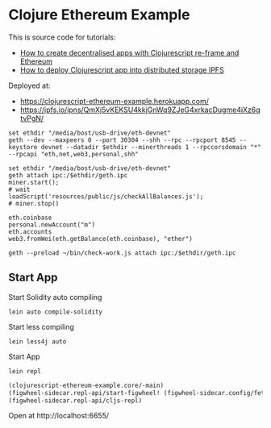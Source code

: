 # Clojure Ethereum Example

This is source code for tutorials:
 * [How to create decentralised apps with Clojurescript re-frame and Ethereum](https://medium.com/@matus.lestan/how-to-create-decentralised-apps-with-clojurescript-re-frame-and-ethereum-81de24d72ff5#.nvfyq27lb)
 * [How to deploy Clojurescript app into distributed storage IPFS](https://medium.com/@matus.lestan/how-to-deploy-clojurescript-app-into-distributed-storage-ipfs-e9d02cdfbc20#.ax3ra84bz)

Deployed at:
 * https://clojurescript-ethereum-example.herokuapp.com/
 * https://ipfs.io/ipns/QmXj5vKEKSU4kkjGnWq9ZJeG4xrkacDugme4iXz6qtvPgN/


```
set ethdir "/media/bost/usb-drive/eth-devnet"
geth --dev --maxpeers 0 --port 30304 --shh --rpc --rpcport 8545 --keystore devnet --datadir $ethdir --minerthreads 1 --rpccorsdomain "*" --rpcapi "eth,net,web3,personal,shh"

set ethdir "/media/bost/usb-drive/eth-devnet"
geth attach ipc:/$ethdir/geth.ipc
miner.start();
# wait
loadScript('resources/public/js/checkAllBalances.js');
# miner.stop()
```

```
eth.coinbase
personal.newAccount("m")
eth.accounts
web3.fromWei(eth.getBalance(eth.coinbase), "ether")
```

```
geth --preload ~/bin/check-work.js attach ipc:/$ethdir/geth.ipc
```

## Start App
Start Solidity auto compiling
```
lein auto compile-solidity
```
Start less compiling
```
lein less4j auto
```
Start App
```
lein repl
```
```clojure
(clojurescript-ethereum-example.core/-main)
(figwheel-sidecar.repl-api/start-figwheel! (figwheel-sidecar.config/fetch-config))
(figwheel-sidecar.repl-api/cljs-repl)
```
Open at http://localhost:6655/

